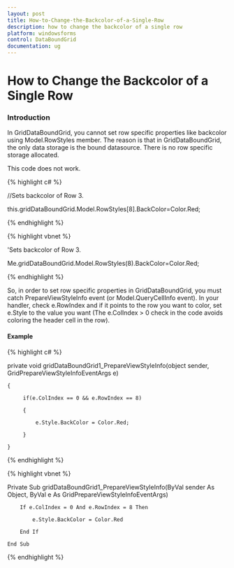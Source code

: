 ```yaml
---
layout: post
title: How-to-Change-the-Backcolor-of-a-Single-Row
description: how to change the backcolor of a single row
platform: windowsforms
control: DataBoundGrid
documentation: ug
---
```


# How to Change the Backcolor of a Single Row

### Introduction

In GridDataBoundGrid, you cannot set row specific properties like backcolor using Model.RowStyles member. The reason is that in GridDataBoundGrid, the only data storage is the bound datasource. There is no row specific storage allocated. 

This code does not work.

{% highlight c# %}



//Sets backcolor of  Row 3.

this.gridDataBoundGrid.Model.RowStyles[8].BackColor=Color.Red;

{% endhighlight %}

{% highlight vbnet %}



'Sets backcolor of  Row 3.

Me.gridDataBoundGrid.Model.RowStyles(8).BackColor=Color.Red;

{% endhighlight %}

So, in order to set row specific properties in GridDataBoundGrid, you must catch PrepareViewStyleInfo event (or Model.QueryCellInfo event). In your handler, check e.RowIndex and if it points to the row you want to color, set e.Style to the value you want (The e.ColIndex > 0 check in the code avoids coloring the header cell in the row).

#### Example

{% highlight c# %}



private void gridDataBoundGrid1_PrepareViewStyleInfo(object sender, GridPrepareViewStyleInfoEventArgs e)

    { 

         if(e.ColIndex == 0 && e.RowIndex == 8) 

         {

             e.Style.BackColor = Color.Red;

         }

    } 

{% endhighlight %}

{% highlight vbnet %}



Private Sub gridDataBoundGrid1_PrepareViewStyleInfo(ByVal sender As Object, ByVal e As GridPrepareViewStyleInfoEventArgs)

        If e.ColIndex = 0 And e.RowIndex = 8 Then

            e.Style.BackColor = Color.Red

        End If

    End Sub

{% endhighlight %}

